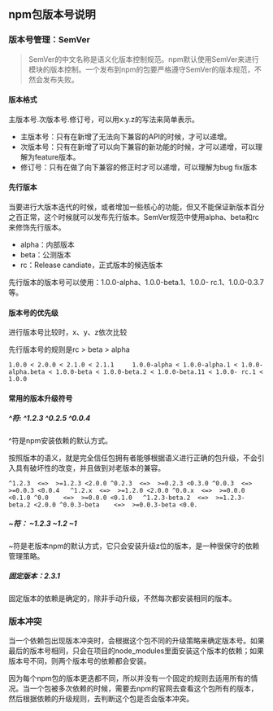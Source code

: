 ## npm包版本号说明



### 版本号管理：SemVer

> SemVer的中文名称是语义化版本控制规范。npm默认使用SemVer来进行模块的版本控制。一个发布到npm的包要严格遵守SemVer的版本规范，不然会发布失败。

#### 版本格式

主版本号.次版本号.修订号，可以用x.y.z的写法来简单表示。

- 主版本号：只有在新增了无法向下兼容的API的时候，才可以递增。
- 次版本号：只有在新增了可以向下兼容的新功能的时候，才可以递增，可以理解为feature版本。
- 修订号：只有在做了向下兼容的修正时才可以递增，可以理解为bug fix版本

#### 先行版本

当要进行大版本迭代的时候，或者增加一些核心的功能，但又不能保证新版本百分之百正常，这个时候就可以发布先行版本。SemVer规范中使用alpha、beta和rc来修饰先行版本。

- alpha：内部版本
- beta：公测版本
- rc：Release candiate，正式版本的候选版本

先行版本的版本号可以使用：1.0.0-alpha、1.0.0-beta.1、1.0.0- rc.1、1.0.0-0.3.7等。

#### 版本号的优先级

进行版本号比较时，x、y、z依次比较

先行版本号的规则是rc > beta > alpha

```
1.0.0 < 2.0.0 < 2.1.0 < 2.1.1     1.0.0-alpha < 1.0.0-alpha.1 < 1.0.0-alpha.beta < 1.0.0-beta < 1.0.0-beta.2 < 1.0.0-beta.11 < 1.0.0- rc.1 < 1.0.0 
```

#### 常用的版本升级符号

##### ^符: ^1.2.3 ^0.2.5 ^0.0.4

^符是npm安装依赖的默认方式。

按照版本的语义，就是完全信任包拥有者能够根据语义进行正确的包升级，不会引入具有破坏性的改变，并且做到对老版本的兼容。

```
^1.2.3  <=>  >=1.2.3 <2.0.0 ^0.2.3  <=>  >=0.2.3 <0.3.0 ^0.0.3  <=>  >=0.0.3 <0.0.4   ^1.2.x  <=>  >=1.2.0 <2.0.0 ^0.0.x  <=>  >=0.0.0 <0.1.0 ^0.0    <=>  >=0.0.0 <0.1.0   ^1.2.3-beta.2  <=>  >=1.2.3-beta.2 <2.0.0 ^0.0.3-beta    <=>  >=0.0.3-beta <0.0.
```

##### ~符： ~1.2.3 ~1.2 ~1

~符是老版本npm的默认方式，它只会安装升级z位的版本，是一种很保守的依赖管理策略。

##### 固定版本：2.3.1

固定版本的依赖是确定的，除非手动升级，不然每次都安装相同的版本。

### 版本冲突

当一个依赖包出现版本冲突时，会根据这个包不同的升级策略来确定版本号。如果最后的版本号相同，只会在项目的node_modules里面安装这个版本的依赖；如果版本号不同，则两个版本号的依赖都会安装。

因为每个npm包的版本更迭都不同，所以并没有一个固定的规则去适用所有的情况。当一个包被多次依赖的时候，需要去npm的官网去查看这个包所有的版本，然后根据依赖的升级规则，去判断这个包是否会版本冲突。